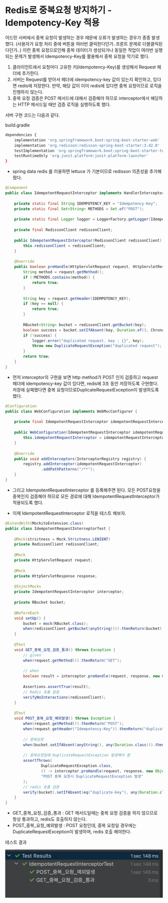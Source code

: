 # Redis로 중복요청 방지하기 - Idempotency-Key 적용

어드민 서버에서 중복 요청이 발생하는 경우 때문에 오류가 발생하는 경우가 종종 발생했다. (사용자가 요청 처리 중에 버튼을 여러번 클릭한다던가..프론트 문제로 더블클릭된다던가..) 이런 중복 요청으로인해 중복 데이터가 생성되거나 동일한 작업이 여러번 실행되는 문제가 발생해서 Idempotency-Key를 활용해서 중복 요청을 막기로 했다.

1. 클라이언트에서 요청마다 고유한 키(Idempotency-Key)를 생성해서 Request 헤더에 추가한다.
2. 서버는 Request를 받아서 헤더에 idempotency-key 값이 있는지 확인하고, 있다면 redis에 저장한다. 만약, 해당 값이 이미 redis에 있다면 중복 요청이므로 로직을 진행하지 않는다.
3. 중복 요청 검증은 POST 메서드에 대해서 검증해야 하므로  interceptor에서 해당하는 HTTP 메서드일 때만 검증 로직을 실행하도록 했다.

서버 구현 코드는 다음과 같다.

build.gradle

```bash
dependencies {
    implementation 'org.springframework.boot:spring-boot-starter-web'
    implementation 'org.redisson:redisson-spring-boot-starter:3.42.0'
    testImplementation 'org.springframework.boot:spring-boot-starter-test'
    testRuntimeOnly 'org.junit.platform:junit-platform-launcher'
}
```

- spring data redis 를 이용하면 lettuce 가 기본이므로 redisson 의존성을 추가해줬다.

```java
@Component
public class IdempotentRequestInterceptor implements HandlerInterceptor {

    private static final String IDEMPOTENCY_KEY = "Idempotency-Key";
    private static final Set<String> METHODS = Set.of("POST");

    private static final Logger logger = LoggerFactory.getLogger(IdempotentRequestInterceptor.class);

    private final RedissonClient redissonClient;

    public IdempotentRequestInterceptor(RedissonClient redissonClient) {
        this.redissonClient = redissonClient;
    }

    @Override
    public boolean preHandle(HttpServletRequest request, HttpServletResponse response, Object handler) throws Exception {
        String method = request.getMethod();
        if (!METHODS.contains(method)) {
            return true;
        }

        String key = request.getHeader(IDEMPOTENCY_KEY);
        if (key == null) {
            return true;
        }

        RBucket<String> bucket = redissonClient.getBucket(key);
        boolean success = bucket.setIfAbsent(key, Duration.of(3, ChronoUnit.SECONDS));
        if (!success) {
            logger.error("duplicated request. key : {}", key);
            throw new DuplicateRequestException("duplicated request");
        }
        return true;
    }
}
```

- 먼저 interceptor의 구현을 보면 http method가 POST 인지 검증하고 request 헤더에 idempotency-key 값이 있다면, redis에 3초 동안 저장하도록 구현했다. 저장에 실패했다면 중복 요청이므로DuplicateRequestException이 발생하도록 했다.

```java
@Configuration
public class WebConfiguration implements WebMvcConfigurer {

    private final IdempotentRequestInterceptor idempotentRequestInterceptor;

    public WebConfiguration(IdempotentRequestInterceptor idempotentRequestInterceptor) {
        this.idempotentRequestInterceptor = idempotentRequestInterceptor;
    }

    @Override
    public void addInterceptors(InterceptorRegistry registry) {
        registry.addInterceptor(idempotentRequestInterceptor)
                .addPathPatterns("/**");
    }
}
```

- 그리고 IdempotentRequestInterceptor 를 등록해주면 된다. 모든 POST요청을 중복인지 검증해야 하므로 모든 경로에 대해  IdempotentRequestInterceptor가 적용되도록 했다.

- 이제  IdempotentRequestInterceptor 로직을 테스트 해보자.

```java
@ExtendWith(MockitoExtension.class)
public class IdempotentRequestInterceptorTest {

    @Mock(strictness = Mock.Strictness.LENIENT)
    private RedissonClient redissonClient;

    @Mock
    private HttpServletRequest request;

    @Mock
    private HttpServletResponse response;

    @InjectMocks
    private IdempotentRequestInterceptor interceptor;

    private RBucket bucket;

    @BeforeEach
    void setUp() {
        bucket = mock(RBucket.class);
        when(redissonClient.getBucket(anyString())).thenReturn(bucket);
    }

    @Test
    void GET_중복_요청_검증_통과() throws Exception {
        // given
        when(request.getMethod()).thenReturn("GET");

        // when
        boolean result = interceptor.preHandle(request, response, new Object());

        Assertions.assertTrue(result);
        // Redis 호출 없음
        verifyNoInteractions(redissonClient);
    }

    @Test
    void POST_중복_요청_예외발생() throws Exception {
        when(request.getMethod()).thenReturn("POST");
        when(request.getHeader("Idempotency-Key")).thenReturn("duplicate-key");

        // 중복요청
        when(bucket.setIfAbsent(anyString(), any(Duration.class))).thenReturn(false);

        // 중복요청일때 DuplicateRequestException 발생해야 함
        assertThrows(
                DuplicateRequestException.class,
                () -> interceptor.preHandle(request, response, new Object()),
                "POST 중복 요청시 DuplicateRequestException 발생"
        );
        // redis 호출 검증
        verify(bucket).setIfAbsent(eq("duplicate-key"), any(Duration.class));
    }
}
```

- GET_중복_요청_검증_통과 : GET 메서드일때는 중복 요청 검증을 하지 않으므로 항상 통과하고, redis도 호출하지 않는다.
- POST_중복_요청_예외발생 : POST 요청인데, 중복 요청일 경우에는 DuplicateRequestException이 발생하며, redis 호출 해야한다.

테스트 결과

![img.png](img.png)